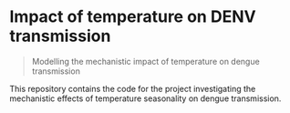 # Impact of temperature on DENV transmission

> Modelling the mechanistic impact of temperature on dengue transmission

This repository contains the code for the project investigating the mechanistic effects of temperature seasonality on dengue transmission.
